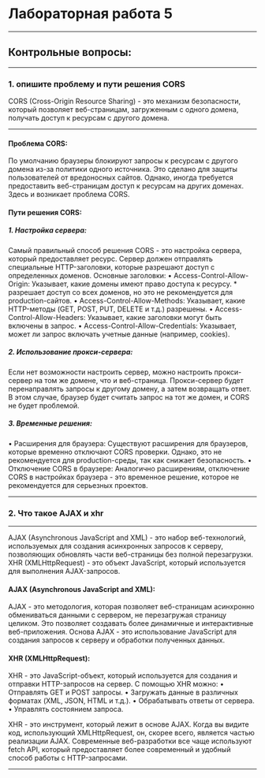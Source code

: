 # Лабораторная работа 5
***
## Контрольные вопросы: 
***
### 1.	опишите проблему и пути решения CORS
CORS (Cross-Origin Resource Sharing) - это механизм безопасности, который позволяет веб-страницам, загруженным с одного домена, получать доступ к ресурсам с другого домена. 
***
#### Проблема CORS:
По умолчанию браузеры блокируют запросы к ресурсам с другого домена из-за политики одного источника. Это сделано для защиты пользователей от вредоносных сайтов. Однако, иногда требуется предоставить веб-страницам доступ к ресурсам на других доменах. Здесь и возникает проблема CORS.

#### Пути решения CORS:
##### 1.	Настройка сервера:
Самый правильный способ решения CORS - это настройка сервера, который предоставляет ресурс. Сервер должен отправлять специальные HTTP-заголовки, которые разрешают доступ с определенных доменов. Основные заголовки:
•	Access-Control-Allow-Origin: Указывает, какие домены имеют право доступа к ресурсу. * разрешает доступ со всех доменов, но это не рекомендуется для production-сайтов.
•	Access-Control-Allow-Methods: Указывает, какие HTTP-методы (GET, POST, PUT, DELETE и т.д.) разрешены.
•	Access-Control-Allow-Headers: Указывает, какие заголовки могут быть включены в запрос.
•	Access-Control-Allow-Credentials: Указывает, может ли запрос включать учетные данные (например, cookies).

##### 2.	Использование прокси-сервера:
Если нет возможности настроить сервер, можно настроить прокси-сервер на том же домене, что и веб-страница. Прокси-сервер будет перенаправлять запросы к другому домену, а затем возвращать ответ. В этом случае, браузер будет считать запрос на тот же домен, и CORS не будет проблемой.

##### 3.	Временные решения:
•	Расширения для браузера: Существуют расширения для браузеров, которые временно отключают CORS проверки. Однако, это не рекомендуется для production-среды, так как снижает безопасность.
•	Отключение CORS в браузере: Аналогично расширениям, отключение CORS в настройках браузера - это временное решение, которое не рекомендуется для серьезных проектов.

***
### 2.	Что такое AJAX и xhr
***
AJAX (Asynchronous JavaScript and XML) - это набор веб-технологий, используемых для создания асинхронных запросов к серверу, позволяющих обновлять части веб-страницы без полной перезагрузки. 
XHR (XMLHttpRequest) - это объект JavaScript, который используется для выполнения AJAX-запросов.

#### AJAX (Asynchronous JavaScript and XML):
AJAX - это методология, которая позволяет веб-страницам асинхронно обмениваться данными с сервером, не перезагружая страницу целиком. Это позволяет создавать более динамичные и интерактивные веб-приложения. Основа AJAX - это использование JavaScript для создания запросов к серверу и обработки полученных данных.
#### XHR (XMLHttpRequest):
XHR - это JavaScript-объект, который используется для создания и отправки HTTP-запросов на сервер. С помощью XHR можно:
•	Отправлять GET и POST запросы.
•	Загружать данные в различных форматах (XML, JSON, HTML и т.д.).
•	Обрабатывать ответы от сервера.
•	Управлять состоянием запроса.

XHR - это инструмент, который лежит в основе AJAX. Когда вы видите код, использующий XMLHttpRequest, он, скорее всего, является частью реализации AJAX. Современные веб-разработки все чаще используют fetch API, который предоставляет более современный и удобный способ работы с HTTP-запросами.
***

